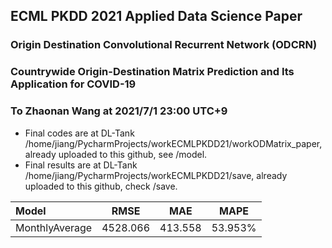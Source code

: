 ## ECML PKDD 2021 Applied Data Science Paper
### Origin Destination Convolutional Recurrent Network (ODCRN)
### Countrywide Origin-Destination Matrix Prediction and Its Application for COVID-19

### To Zhaonan Wang at 2021/7/1 23:00 UTC+9
* Final codes are at DL-Tank /home/jiang/PycharmProjects/workECMLPKDD21/workODMatrix_paper, already uploaded to this github, see /model. <br>
* Final results are at DL-Tank /home/jiang/PycharmProjects/workECMLPKDD21/save, already uploaded to this github, check /save. <br>

|Model|RMSE|MAE|MAPE|
|:---|---|---|---|
|MonthlyAverage|4528.066|413.558|53.953%|
